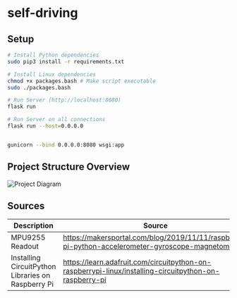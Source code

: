 # self-driving

## Setup

``` bash
# Install Python dependencies
sudo pip3 install -r requirements.txt

# Install Linux dependencies
chmod +x packages.bash # Make script executable
sudo ./packages.bash

# Run Server (http://localhost:8080)
flask run

# Run Server on all connections
flask run --host=0.0.0.0


gunicorn --bind 0.0.0.0:8080 wsgi:app
```

## Project Structure Overview
![Project Diagram](https://i.imgur.com/POkYepL.png)


## Sources
|Description|Source|
|---|---|
|MPU9255 Readout|https://makersportal.com/blog/2019/11/11/raspberry-pi-python-accelerometer-gyroscope-magnetometer|
|Installing CircuitPython Libraries on Raspberry Pi|https://learn.adafruit.com/circuitpython-on-raspberrypi-linux/installing-circuitpython-on-raspberry-pi|